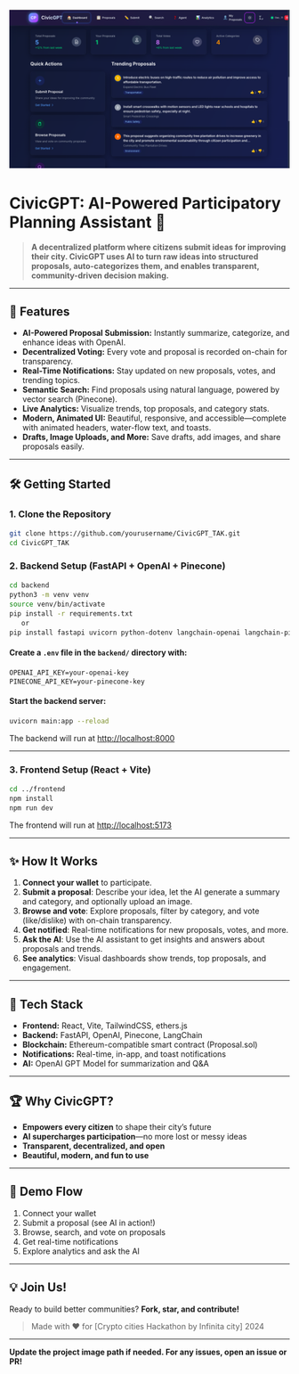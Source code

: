 # ![CivicGPT](frontend/src/assets/civicGpt.png)

# CivicGPT: AI-Powered Participatory Planning Assistant 🚀

> **A decentralized platform where citizens submit ideas for improving their city. CivicGPT uses AI to turn raw ideas into structured proposals, auto-categorizes them, and enables transparent, community-driven decision making.**

---

## 🌟 Features
- **AI-Powered Proposal Submission:** Instantly summarize, categorize, and enhance ideas with OpenAI.
- **Decentralized Voting:** Every vote and proposal is recorded on-chain for transparency.
- **Real-Time Notifications:** Stay updated on new proposals, votes, and trending topics.
- **Semantic Search:** Find proposals using natural language, powered by vector search (Pinecone).
- **Live Analytics:** Visualize trends, top proposals, and category stats.
- **Modern, Animated UI:** Beautiful, responsive, and accessible—complete with animated headers, water-flow text, and toasts.
- **Drafts, Image Uploads, and More:** Save drafts, add images, and share proposals easily.

---

## 🛠️ Getting Started

### 1. Clone the Repository
```bash
git clone https://github.com/yourusername/CivicGPT_TAK.git
cd CivicGPT_TAK
```

### 2. Backend Setup (FastAPI + OpenAI + Pinecone)

```bash
cd backend
python3 -m venv venv
source venv/bin/activate
pip install -r requirements.txt
   or
pip install fastapi uvicorn python-dotenv langchain-openai langchain-pinecone pinecone openai
```

#### Create a `.env` file in the `backend/` directory with:
```
OPENAI_API_KEY=your-openai-key
PINECONE_API_KEY=your-pinecone-key
```

#### Start the backend server:
```bash
uvicorn main:app --reload
```

The backend will run at [http://localhost:8000](http://localhost:8000)

---

### 3. Frontend Setup (React + Vite)

```bash
cd ../frontend
npm install
npm run dev
```

The frontend will run at [http://localhost:5173](http://localhost:5173)

---

## ✨ How It Works

1. **Connect your wallet** to participate.
2. **Submit a proposal**: Describe your idea, let the AI generate a summary and category, and optionally upload an image.
3. **Browse and vote**: Explore proposals, filter by category, and vote (like/dislike) with on-chain transparency.
4. **Get notified**: Real-time notifications for new proposals, votes, and more.
5. **Ask the AI**: Use the AI assistant to get insights and answers about proposals and trends.
6. **See analytics**: Visual dashboards show trends, top proposals, and engagement.

---

## 🤖 Tech Stack
- **Frontend:** React, Vite, TailwindCSS, ethers.js
- **Backend:** FastAPI, OpenAI, Pinecone, LangChain
- **Blockchain:** Ethereum-compatible smart contract (Proposal.sol)
- **Notifications:** Real-time, in-app, and toast notifications
- **AI:** OpenAI GPT Model for summarization and Q&A

---

## 🏆 Why CivicGPT?
- **Empowers every citizen** to shape their city’s future
- **AI supercharges participation**—no more lost or messy ideas
- **Transparent, decentralized, and open**
- **Beautiful, modern, and fun to use**

---

## 📸 Demo Flow
1. Connect your wallet
2. Submit a proposal (see AI in action!)
3. Browse, search, and vote on proposals
4. Get real-time notifications
5. Explore analytics and ask the AI

---

## 💡 Join Us!
Ready to build better communities? **Fork, star, and contribute!**

> Made with ❤️ for [Crypto cities Hackathon by Infinita city] 2024

---

**Update the project image path if needed. For any issues, open an issue or PR!**

